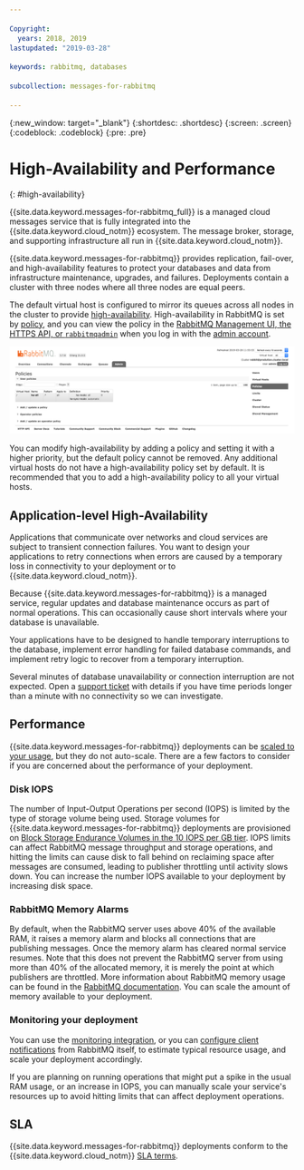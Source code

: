 ```yaml
---

Copyright:
  years: 2018, 2019
lastupdated: "2019-03-28"

keywords: rabbitmq, databases

subcollection: messages-for-rabbitmq

---
```


{:new_window: target="_blank"}
{:shortdesc: .shortdesc}
{:screen: .screen}
{:codeblock: .codeblock}
{:pre: .pre}

# High-Availability and Performance
{: #high-availability}

{{site.data.keyword.messages-for-rabbitmq_full}} is a managed cloud messages service that is fully integrated into the {{site.data.keyword.cloud_notm}} ecosystem. The message broker, storage, and supporting infrastructure all run in {{site.data.keyword.cloud_notm}}.

{{site.data.keyword.messages-for-rabbitmq}} provides replication, fail-over, and high-availability features to protect your databases and data from infrastructure maintenance, upgrades, and failures. Deployments contain a cluster with three nodes where all three nodes are equal peers. 

The default virtual host is configured to mirror its queues across all nodes in the cluster to provide [high-availability](https://www.rabbitmq.com/ha.html). High-availability in RabbitMQ is set by [policy](https://www.rabbitmq.com/parameters.html#policies), and you can view the policy in the [RabbitMQ Management UI, the HTTPS API, or `rabbitmqadmin`](/docs/services/messages-for-rabbitmq?topic=messages-for-rabbitmq-management-plugin) when you log in with the [admin account](/docs/services/messages-for-rabbitmq?topic=messages-for-rabbitmq-user-management#the-admin-user).

![RabbitMQ Policies Page](images/ha-policies.png)

You can modify high-availability by adding a policy and setting it with a higher priority, but the default policy cannot be removed. Any additional virtual hosts do not have a high-availability policy set by default.  It is recommended that you to add a high-availability policy to all your virtual hosts.

## Application-level High-Availability

Applications that communicate over networks and cloud services are subject to transient connection failures. You want to design your applications to retry connections when errors are caused by a temporary loss in connectivity to your deployment or to {{site.data.keyword.cloud_notm}}.

Because {{site.data.keyword.messages-for-rabbitmq}} is a managed service, regular updates and database maintenance occurs as part of normal operations. This can occasionally cause short intervals where your database is unavailable. 

Your applications have to be designed to handle temporary interruptions to the database, implement error handling for failed database commands, and implement retry logic to recover from a temporary interruption.

Several minutes of database unavailability or connection interruption are not expected. Open a [support ticket](https://cloud.ibm.com/unifiedsupport/cases/add) with details if you have time periods longer than a minute with no connectivity so we can investigate.

## Performance

{{site.data.keyword.messages-for-rabbitmq}} deployments can be [scaled to your usage](/docs/services/messages-for-rabbitmq?topic=messages-for-rabbitmq-resources-scaling), but they do not auto-scale. There are a few factors to consider if you are concerned about the performance of your deployment.

### Disk IOPS

The number of Input-Output Operations per second (IOPS) is limited by the type of storage volume being used. Storage volumes for {{site.data.keyword.messages-for-rabbitmq}} deployments are provisioned on [Block Storage Endurance Volumes in the 10 IOPS per GB tier](/docs/infrastructure/BlockStorage?topic=BlockStorage-About#provendurance). IOPS limits can affect RabbitMQ message throughput and storage operations, and hitting the limits can cause disk to fall behind on reclaiming space after messages are consumed, leading to publisher throttling until activity slows down. You can increase the number IOPS available to your deployment by increasing disk space.

### RabbitMQ Memory Alarms

By default, when the RabbitMQ server uses above 40% of the available RAM, it raises a memory alarm and blocks all connections that are publishing messages. Once the memory alarm has cleared normal service resumes. Note that this does not prevent the RabbitMQ server from using more than 40% of the allocated memory, it is merely the point at which publishers are throttled. More information about RabbitMQ memory usage can be found in the [RabbitMQ documentation](https://www.rabbitmq.com/memory.html). You can scale the amount of memory available to your deployment.

### Monitoring your deployment

You can use the [monitoring integration](/docs/services/messages-for-rabbitmq?topic=messages-for-rabbitmq-monitoring), or you can [configure client notifications](https://www.rabbitmq.com/alarms.html) from RabbitMQ itself, to estimate typical resource usage, and scale your deployment accordingly.

If you are planning on running operations that might put a spike in the usual RAM usage, or an increase in IOPS, you can manually scale your service's resources up to avoid hitting limits that can affect deployment operations.

## SLA

{{site.data.keyword.messages-for-rabbitmq}} deployments conform to the {{site.data.keyword.cloud_notm}} [SLA terms](/docs/overview?topic=overview-SLAs#SLAs).

